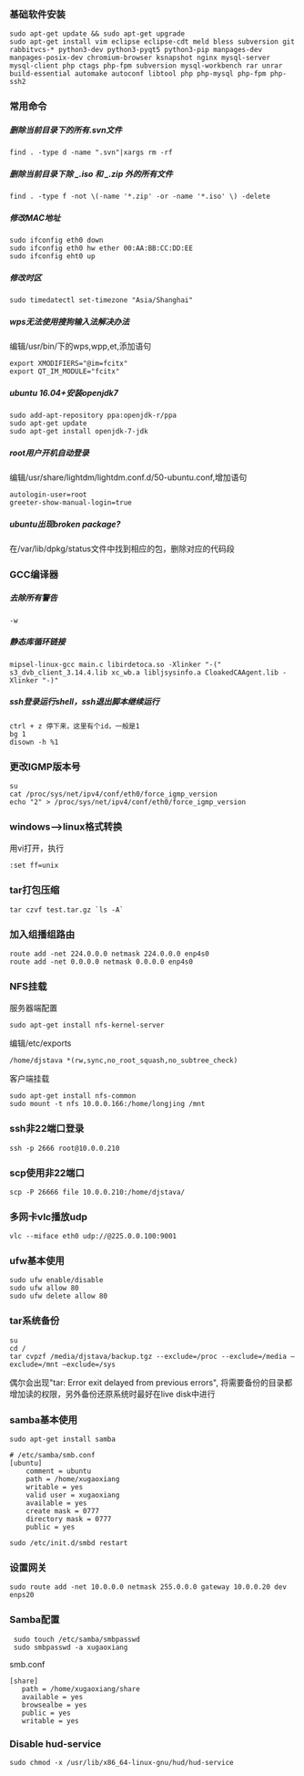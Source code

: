 ### 基础软件安装

```
sudo apt-get update && sudo apt-get upgrade
sudo apt-get install vim eclipse eclipse-cdt meld bless subversion git rabbitvcs-* python3-dev python3-pyqt5 python3-pip manpages-dev manpages-posix-dev chromium-browser ksnapshot nginx mysql-server mysql-client php ctags php-fpm subversion mysql-workbench rar unrar build-essential automake autoconf libtool php php-mysql php-fpm php-ssh2
```

### 常用命令

##### 删除当前目录下的所有.svn文件

```
find . -type d -name ".svn"|xargs rm -rf
```

##### 删除当前目录下除 _.iso 和 _.zip 外的所有文件

```
find . -type f -not \(-name '*.zip' -or -name '*.iso' \) -delete
```

##### 修改MAC地址

```
sudo ifconfig eth0 down
sudo ifconfig eth0 hw ether 00:AA:BB:CC:DD:EE
sudo ifconfig eht0 up
```

##### 修改时区

```
sudo timedatectl set-timezone "Asia/Shanghai"
```

##### wps无法使用搜狗输入法解决办法

编辑/usr/bin/下的wps,wpp,et,添加语句

```
export XMODIFIERS="@im=fcitx"
export QT_IM_MODULE="fcitx"
```

##### ubuntu 16.04+安装openjdk7

```
sudo add-apt-repository ppa:openjdk-r/ppa
sudo apt-get update
sudo apt-get install openjdk-7-jdk
```

##### root用户开机自动登录

编辑/usr/share/lightdm/lightdm.conf.d/50-ubuntu.conf,增加语句

```
autologin-user=root
greeter-show-manual-login=true
```

##### ubuntu出现broken package?

在/var/lib/dpkg/status文件中找到相应的包，删除对应的代码段

### GCC编译器

##### 去除所有警告

```
-w
```

##### 静态库循环链接

```
mipsel-linux-gcc main.c libirdetoca.so -Xlinker "-(" s3_dvb_client_3.14.4.lib xc_wb.a libljsysinfo.a CloakedCAAgent.lib -Xlinker "-)"
```

##### ssh登录运行shell，ssh退出脚本继续运行

```
ctrl + z 停下来，这里有个id，一般是1
bg 1
disown -h %1
```

### 更改IGMP版本号

```
su
cat /proc/sys/net/ipv4/conf/eth0/force_igmp_version
echo "2" > /proc/sys/net/ipv4/conf/eth0/force_igmp_version
```

### windows--&gt;linux格式转换

用vi打开，执行

```
:set ff=unix
```

### tar打包压缩

    tar czvf test.tar.gz `ls -A`

### 加入组播组路由

```
route add -net 224.0.0.0 netmask 224.0.0.0 enp4s0
route add -net 0.0.0.0 netmask 0.0.0.0 enp4s0
```

### NFS挂载

服务器端配置

```
sudo apt-get install nfs-kernel-server
```

编辑/etc/exports

```
/home/djstava *(rw,sync,no_root_squash,no_subtree_check)
```

客户端挂载

```
sudo apt-get install nfs-common
sudo mount -t nfs 10.0.0.166:/home/longjing /mnt
```

### ssh非22端口登录

```
ssh -p 2666 root@10.0.0.210
```

### scp使用非22端口

```
scp -P 26666 file 10.0.0.210:/home/djstava/
```

### 多网卡vlc播放udp

```
vlc --miface eth0 udp://@225.0.0.100:9001
```

### ufw基本使用

```
sudo ufw enable/disable
sudo ufw allow 80
sudo ufw delete allow 80
```

### tar系统备份

```
su
cd /
tar cvpzf /media/djstava/backup.tgz --exclude=/proc --exclude=/media –exclude=/mnt –exclude=/sys
```

偶尔会出现"tar: Error exit delayed from previous errors", 将需要备份的目录都增加读的权限，另外备份还原系统时最好在live disk中进行

### samba基本使用

```
sudo apt-get install samba

# /etc/samba/smb.conf
[ubuntu]
    comment = ubuntu
    path = /home/xugaoxiang
    writable = yes
    valid user = xugaoxiang
    available = yes
    create mask = 0777
    directory mask = 0777
    public = yes

sudo /etc/init.d/smbd restart
```

### 设置网关

```
sudo route add -net 10.0.0.0 netmask 255.0.0.0 gateway 10.0.0.20 dev enps20
```

### Samba配置

```
 sudo touch /etc/samba/smbpasswd
 sudo smbpasswd -a xugaoxiang
```

smb.conf

```
[share]
   path = /home/xugaoxiang/share
   available = yes
   browsealbe = yes
   public = yes
   writable = yes
```

### Disable hud-service

```
sudo chmod -x /usr/lib/x86_64-linux-gnu/hud/hud-service
```

